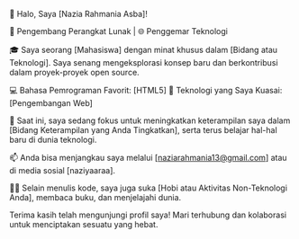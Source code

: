 
👋 Halo, Saya [Nazia Rahmania Asba]!

🚀 Pengembang Perangkat Lunak | 🌐 Penggemar Teknologi

🎓 Saya seorang [Mahasiswa] dengan minat khusus dalam [Bidang atau Teknologi]. Saya senang mengeksplorasi konsep baru dan berkontribusi dalam proyek-proyek open source.

💻 Bahasa Pemrograman Favorit: [HTML5]
🔧 Teknologi yang Saya Kuasai: [Pengembangan Web]

🌱 Saat ini, saya sedang fokus untuk meningkatkan keterampilan saya dalam [Bidang Keterampilan yang Anda Tingkatkan], serta terus belajar hal-hal baru di dunia teknologi.

📫 Anda bisa menjangkau saya melalui [naziarahmania13@gmail.com] atau di media sosial [naziyaaraa].

👨‍💻 Selain menulis kode, saya juga suka [Hobi atau Aktivitas Non-Teknologi Anda], membaca buku, dan menjelajahi dunia.


Terima kasih telah mengunjungi profil saya! Mari terhubung dan kolaborasi untuk menciptakan sesuatu yang hebat.

<!---
Naziyaaraa/Naziyaaraa is a ✨ special ✨ repository because its `README.md` (this file) appears on your GitHub profile.
You can click the Preview link to take a look at your changes.
--->
